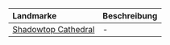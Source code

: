 | Landmarke | Beschreibung |
|:------------|:----------------|
| [Shadowtop Cathedral](https://lolindhir.github.io/PnP/campaigns/starter/locations/landmarks/shadowtop_cathedral) | - |
